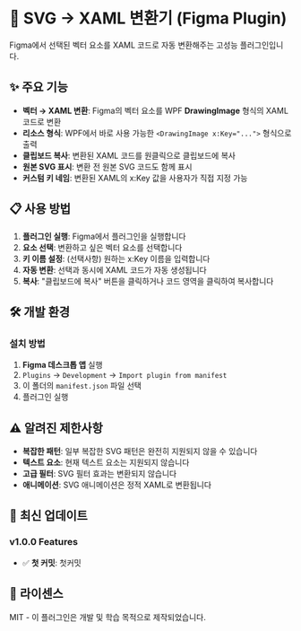 # 🔄 SVG → XAML 변환기 (Figma Plugin)

Figma에서 선택된 벡터 요소를 XAML 코드로 자동 변환해주는 고성능 플러그인입니다.

## ✨ 주요 기능

- **벡터 → XAML 변환**: Figma의 벡터 요소를 WPF **DrawingImage** 형식의 XAML 코드로 변환
- **리소스 형식**: WPF에서 바로 사용 가능한 `<DrawingImage x:Key="...">` 형식으로 출력
- **클립보드 복사**: 변환된 XAML 코드를 원클릭으로 클립보드에 복사
- **원본 SVG 표시**: 변환 전 원본 SVG 코드도 함께 표시
- **커스텀 키 네임**: 변환된 XAML의 x:Key 값을 사용자가 직접 지정 가능


## 📋 사용 방법

1. **플러그인 실행**: Figma에서 플러그인을 실행합니다
2. **요소 선택**: 변환하고 싶은 벡터 요소를 선택합니다
3. **키 이름 설정**: (선택사항) 원하는 x:Key 이름을 입력합니다
4. **자동 변환**: 선택과 동시에 XAML 코드가 자동 생성됩니다
5. **복사**: "클립보드에 복사" 버튼을 클릭하거나 코드 영역을 클릭하여 복사합니다


## 🛠 개발 환경

### 설치 방법
1. **Figma 데스크톱 앱** 실행
2. `Plugins` → `Development` → `Import plugin from manifest`
3. 이 폴더의 `manifest.json` 파일 선택
4. 플러그인 실행


## ⚠️ 알려진 제한사항

- **복잡한 패턴**: 일부 복잡한 SVG 패턴은 완전히 지원되지 않을 수 있습니다
- **텍스트 요소**: 현재 텍스트 요소는 지원되지 않습니다
- **고급 필터**: SVG 필터 효과는 변환되지 않습니다
- **애니메이션**: SVG 애니메이션은 정적 XAML로 변환됩니다

## 🚀 최신 업데이트

### v1.0.0 Features
- ✅ **첫 커밋**: 첫커밋

## 📝 라이센스

MIT - 이 플러그인은 개발 및 학습 목적으로 제작되었습니다.